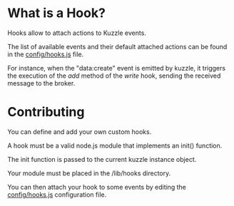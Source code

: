 # What is a Hook?

Hooks allow to attach actions to Kuzzle events.

The list of available events and their default attached actions can be found in the [config/hooks.js](../config/hooks.js) file.

For instance, when the "data:create" event is emitted by kuzzle, it triggers the execution of the *add* method of the *write* hook, sending the received message to the broker.

# Contributing

You can define and add your own custom hooks.

A hook must be a valid node.js module that implements an init() function.

The init function is passed to the current kuzzle instance object.

Your module must be placed in the /lib/hooks directory.

You can then attach your hook to some events by editing the [config/hooks.js](../config/hooks.js) configuration file.